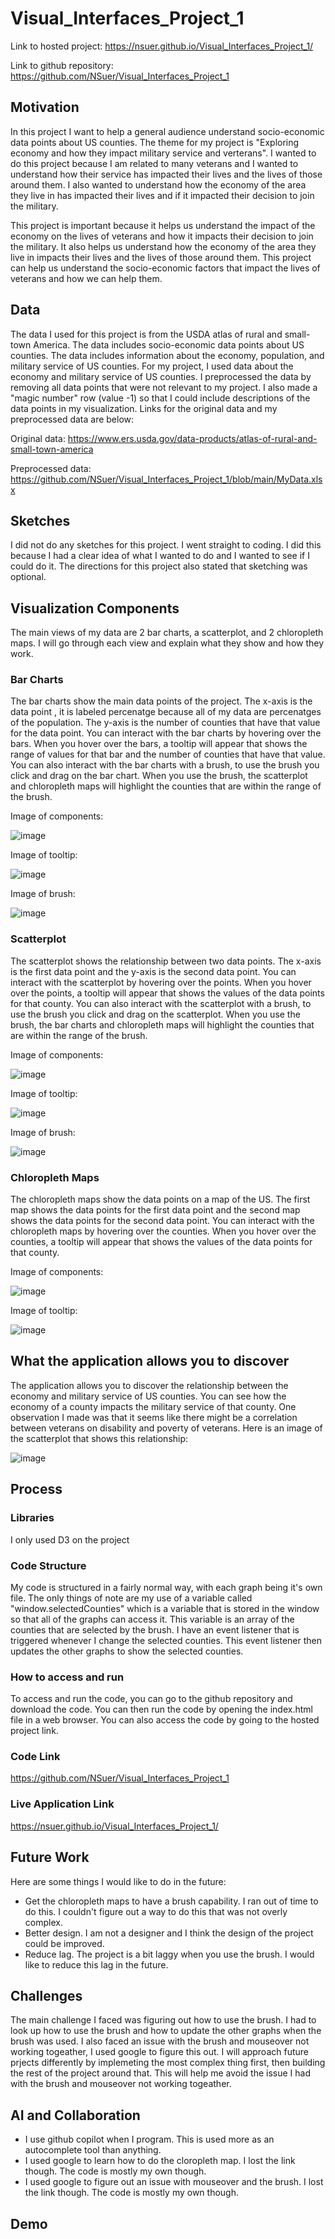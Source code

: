 # Visual_Interfaces_Project_1

Link to hosted project: https://nsuer.github.io/Visual_Interfaces_Project_1/

Link to github repository: https://github.com/NSuer/Visual_Interfaces_Project_1

## Motivation
In this project I want to help a general audience understand socio-economic data points about US counties. The theme for my project is "Exploring economy and how they impact military service and verterans". I wanted to do this project because I am related to many veterans and I wanted to understand how their service has impacted their lives and the lives of those around them. I also wanted to understand how the economy of the area they live in has impacted their lives and if it impacted their decision to join the military.

This project is important because it helps us understand the impact of the economy on the lives of veterans and how it impacts their decision to join the military. It also helps us understand how the economy of the area they live in impacts their lives and the lives of those around them. This project can help us understand the socio-economic factors that impact the lives of veterans and how we can help them.

## Data
The data I used for this project is from the USDA atlas of rural and small-town America. The data includes socio-economic data points about US counties. The data includes information about the economy, population, and military service of US counties. For my project, I used data about the economy and military service of US counties. I preprocessed the data by removing all data points that were not relevant to my project. I also made a "magic number" row (value -1) so that I could include descriptions of the data points in my visualization.
Links for the original data and my preprocessed data are below:

Original data: https://www.ers.usda.gov/data-products/atlas-of-rural-and-small-town-america

Preprocessed data: https://github.com/NSuer/Visual_Interfaces_Project_1/blob/main/MyData.xlsx

## Sketches
I did not do any sketches for this project. I went straight to coding. I did this because I had a clear idea of what I wanted to do and I wanted to see if I could do it. The directions for this project also stated that sketching was optional.

## Visualization Components
The main views of my data are 2 bar charts, a scatterplot, and 2 chloropleth maps. I will go through each view and explain what they show and how they work. 

### Bar Charts
The bar charts show the main data points of the project. The x-axis is the data point , it is labeled percenatge because all of my data are percenatges of the population. The y-axis is the number of counties that have that value for the data point. You can interact with the bar charts by hovering over the bars. When you hover over the bars, a tooltip will appear that shows the range of values for that bar and the number of counties that have that value. You can also interact with the bar charts with a brush, to use the brush you click and drag on the bar chart. When you use the brush, the scatterplot and chloropleth maps will highlight the counties that are within the range of the brush.

Image of components:

![image](Histogram.png)

Image of tooltip:

![image](HistogramTooltip.png)

Image of brush:

![image](HistogramBrush.png)

### Scatterplot
The scatterplot shows the relationship between two data points. The x-axis is the first data point and the y-axis is the second data point. You can interact with the scatterplot by hovering over the points. When you hover over the points, a tooltip will appear that shows the values of the data points for that county. You can also interact with the scatterplot with a brush, to use the brush you click and drag on the scatterplot. When you use the brush, the bar charts and chloropleth maps will highlight the counties that are within the range of the brush.

Image of components:

![image](Scatterplot.png)

Image of tooltip:

![image](ScatterplotTooltip.png)

Image of brush:

![image](ScatterplotBrush.png)

### Chloropleth Maps
The chloropleth maps show the data points on a map of the US. The first map shows the data points for the first data point and the second map shows the data points for the second data point. You can interact with the chloropleth maps by hovering over the counties. When you hover over the counties, a tooltip will appear that shows the values of the data points for that county. 

Image of components:

![image](Maps.png)

Image of tooltip:

![image](mapsTootlip.png)

## What the application allows you to discover
The application allows you to discover the relationship between the economy and military service of US counties. You can see how the economy of a county impacts the military service of that county. One observation I made was that it seems like there might be a correlation between veterans on disability and poverty of veterans. Here is an image of the scatterplot that shows this relationship:

![image](Observation.png)

## Process

### Libraries
I only used D3 on the project

### Code Structure
My code is structured in a fairly normal way, with each graph being it's own file. The only things of note are my use of a variable called "window.selectedCounties" which is a variable that is stored in the window so that all of the graphs can access it. This variable is an array of the counties that are selected by the brush. I have an event listener that is triggered whenever I change the selected counties. This event listener then updates the other graphs to show the selected counties. 

### How to access and run
To access and run the code, you can go to the github repository and download the code. You can then run the code by opening the index.html file in a web browser. You can also access the code by going to the hosted project link.

### Code Link

https://github.com/NSuer/Visual_Interfaces_Project_1

### Live Application Link

https://nsuer.github.io/Visual_Interfaces_Project_1/

## Future Work
Here are some things I would like to do in the future:
- Get the chloropleth maps to have a brush capability. I ran out of time to do this. I couldn't figure out a way to do this that was not overly complex.
- Better design. I am not a designer and I think the design of the project could be improved. 
- Reduce lag. The project is a bit laggy when you use the brush. I would like to reduce this lag in the future.

## Challenges
The main challenge I faced was figuring out how to use the brush. I had to look up how to use the brush and how to update the other graphs when the brush was used. I also faced an issue with the brush and mouseover not working togeather, I used google to figure this out. I will approach future prjects differently by implemeting the most complex thing first, then building the rest of the project around that. This will help me avoid the issue I had with the brush and mouseover not working togeather.

## AI and Collaboration
- I use github copilot when I program. This is used more as an autocomplete tool than anything.
- I used google to learn how to do the cloropleth map. I lost the link though. The code is mostly my own though.
- I used google to figure out an issue with mouseover and the brush. I lost the link though. The code is mostly my own though.

## Demo

